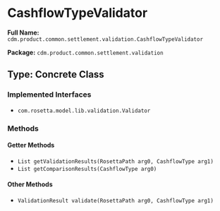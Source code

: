 # CashflowTypeValidator

**Full Name:** `cdm.product.common.settlement.validation.CashflowTypeValidator`

**Package:** `cdm.product.common.settlement.validation`

## Type: Concrete Class

### Implemented Interfaces

- `com.rosetta.model.lib.validation.Validator`

### Methods

#### Getter Methods

- `List getValidationResults(RosettaPath arg0, CashflowType arg1)`
- `List getComparisonResults(CashflowType arg0)`

#### Other Methods

- `ValidationResult validate(RosettaPath arg0, CashflowType arg1)`

